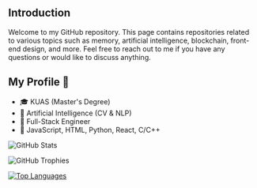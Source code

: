 ## Introduction

Welcome to my GitHub repository. This page contains repositories related to various topics such as memory, artificial intelligence, blockchain, front-end design, and more. Feel free to reach out to me if you have any questions or would like to discuss anything.


## My Profile 👋
- 🎓 KUAS (Master's Degree)
- 🔭 Artificial Intelligence (CV & NLP)
- 🔭 Full-Stack Engineer
- 🔭 JavaScript, HTML, Python, React, C/C++

<div style="display: flex; align-items: center;">
  <div style="flex: 1;">
    <!-- Your GitHub Stats -->
    <img src="https://github-readme-stats.vercel.app/api?username=AUSTIN2526&show_icons=true" alt="GitHub Stats" />
  </div>
</div>

![GitHub Trophies](https://github-profile-trophy.vercel.app/?username=gengyanlei&theme=flat)

[![Top Languages](https://github-readme-stats.vercel.app/api/top-langs/?username=gengyanlei&layout=compact)](https://github.com/gengyanlei/github-readme-stats)
